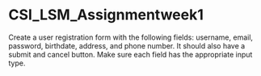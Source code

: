 # CSI_LSM_Assignmentweek1
Create a user registration form with the following fields: username, email, password, birthdate, address, and phone number. It should also have a submit and cancel button. Make sure each field has the appropriate input type.

